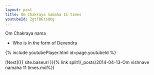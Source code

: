 ```yaml
---
layout: post
title: Om Chakraya namaha 11 times
youtubeId: 2gtTBGtsQUg
---
```

 
 
Om Chakraya nama 
 
 -  Who is in the form of Devendra 
 
  
 
  
 
 
 
 
 
 


{% include youtubePlayer.html id=page.youtubeId %}
 
[Next]({{ site.baseurl }}{% link  split1/_posts/2014-04-13-Om vishnave namaha 11 times.md%})
 
